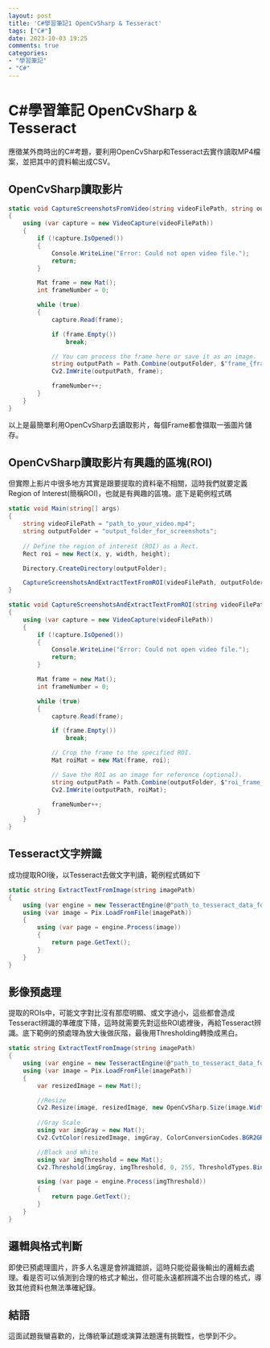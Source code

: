 ```yaml
---
layout: post
title: 'C#學習筆記1 OpenCvSharp & Tesseract'
tags: ["C#"]
date: 2023-10-03 19:25
comments: true
categories: 
- "學習筆記"
- "C#"
---
```

# C#學習筆記 OpenCvSharp & Tesseract
應徵某外商時出的C#考題，要利用OpenCvSharp和Tesseract去實作讀取MP4檔案，並把其中的資料輸出成CSV。

## OpenCvSharp讀取影片
```c#
static void CaptureScreenshotsFromVideo(string videoFilePath, string outputFolder)
{
    using (var capture = new VideoCapture(videoFilePath))
    {
        if (!capture.IsOpened())
        {
            Console.WriteLine("Error: Could not open video file.");
            return;
        }

        Mat frame = new Mat();
        int frameNumber = 0;

        while (true)
        {
            capture.Read(frame);

            if (frame.Empty())
                break;

            // You can process the frame here or save it as an image.
            string outputPath = Path.Combine(outputFolder, $"frame_{frameNumber:D5}.png");
            Cv2.ImWrite(outputPath, frame);

            frameNumber++;
        }
    }
}
```
以上是最簡單利用OpenCvSharp去讀取影片，每個Frame都會擷取一張圖片儲存。
<!--more-->
## OpenCvSharp讀取影片有興趣的區塊(ROI)
但實際上影片中很多地方其實是跟要提取的資料毫不相關，這時我們就要定義Region of Interest(簡稱ROI)，也就是有興趣的區塊。底下是範例程式碼
```C#
static void Main(string[] args)
{
    string videoFilePath = "path_to_your_video.mp4";
    string outputFolder = "output_folder_for_screenshots";
    
    // Define the region of interest (ROI) as a Rect.
    Rect roi = new Rect(x, y, width, height); 

    Directory.CreateDirectory(outputFolder);

    CaptureScreenshotsAndExtractTextFromROI(videoFilePath, outputFolder, roi);
}

static void CaptureScreenshotsAndExtractTextFromROI(string videoFilePath, string outputFolder, Rect roi)
{
    using (var capture = new VideoCapture(videoFilePath))
    {
        if (!capture.IsOpened())
        {
            Console.WriteLine("Error: Could not open video file.");
            return;
        }

        Mat frame = new Mat();
        int frameNumber = 0;

        while (true)
        {
            capture.Read(frame);

            if (frame.Empty())
                break;

            // Crop the frame to the specified ROI.
            Mat roiMat = new Mat(frame, roi);

            // Save the ROI as an image for reference (optional).
            string outputPath = Path.Combine(outputFolder, $"roi_frame_{frameNumber:D5}.png");
            Cv2.ImWrite(outputPath, roiMat);

            frameNumber++;
        }
    }
}

```
## Tesseract文字辨識
成功提取ROI後，以Tesseract去做文字判讀，範例程式碼如下
```C#
static string ExtractTextFromImage(string imagePath)
{
    using (var engine = new TesseractEngine(@"path_to_tesseract_data_folder", "eng", EngineMode.Default))
    using (var image = Pix.LoadFromFile(imagePath))
    {
        using (var page = engine.Process(image))
        {
            return page.GetText();
        }
    }
}
```
## 影像預處理
提取的ROIs中，可能文字對比沒有那麼明顯、或文字過小，這些都會造成Tesseract辨識的準確度下降，這時就需要先對這些ROI處裡後，再給Tesseract辨識。底下範例的預處理為放大後做灰階，最後用Thresholding轉換成黑白。
```C#
static string ExtractTextFromImage(string imagePath)
{
    using (var engine = new TesseractEngine(@"path_to_tesseract_data_folder", "eng", EngineMode.Default))
    using (var image = Pix.LoadFromFile(imagePath))
    {
        var resizedImage = new Mat();

        //Resize
        Cv2.Resize(image, resizedImage, new OpenCvSharp.Size(image.Width * 2.5, image.Height * 2.5));       
            
        //Gray Scale
        using var imgGray = new Mat();
        Cv2.CvtColor(resizedImage, imgGray, ColorConversionCodes.BGR2GRAY);

        //Black and White
        using var imgThreshold = new Mat();
        Cv2.Threshold(imgGray, imgThreshold, 0, 255, ThresholdTypes.Binary | ThresholdTypes.Otsu);

        using (var page = engine.Process(imgThreshold))
        {
            return page.GetText();
        }
    }
}

```
## 邏輯與格式判斷
即使已預處理圖片，許多人名還是會辨識錯誤，這時只能從最後輸出的邏輯去處理。看是否可以偵測到合理的格式才輸出，但可能永遠都辨識不出合理的格式，導致其他資料也無法準確紀錄。

## 結語
這面試題我蠻喜歡的，比傳統筆試題或演算法題還有挑戰性，也學到不少。